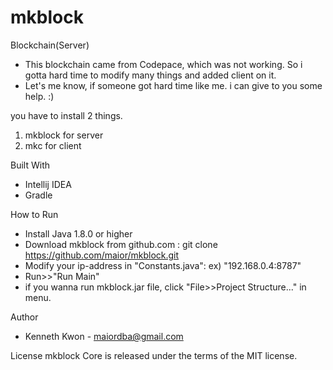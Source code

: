 # mkblock
Blockchain(Server)
- This blockchain came from Codepace, which was not working. So i gotta hard time to modify many things and added client on it.
- Let's me know, if someone got hard time like me. i can give to you some help. :)

you have to install 2 things.
1. mkblock for server
2. mkc for client

Built With
- Intellij IDEA
- Gradle

How to Run
- Install Java 1.8.0 or higher
- Download mkblock from github.com : git clone https://github.com/maior/mkblock.git
- Modify your ip-address in "Constants.java": ex) "192.168.0.4:8787"
- Run>>"Run Main"
- if you wanna run mkblock.jar file, click "File>>Project Structure..." in menu.



Author
- Kenneth Kwon - maiordba@gmail.com

License
mkblock Core is released under the terms of the MIT license.
